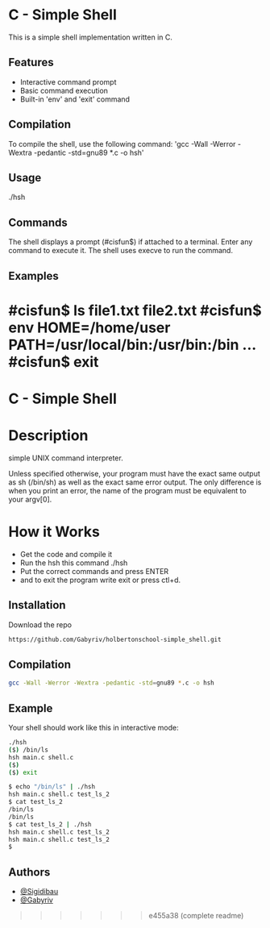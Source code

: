 
# C - Simple Shell
This is a simple shell implementation written in C.

## Features

- Interactive command prompt
- Basic command execution
- Built-in 'env' and 'exit' command

## Compilation
To compile the shell, use the following command:
'gcc -Wall -Werror -Wextra -pedantic -std=gnu89 *.c -o hsh'

## Usage
./hsh

## Commands
The shell displays a prompt (#cisfun$) if attached to a terminal.
Enter any command to execute it. The shell uses execve to run the command.

## Examples
#cisfun$ ls
file1.txt file2.txt
#cisfun$ env
HOME=/home/user
PATH=/usr/local/bin:/usr/bin:/bin
...
#cisfun$ exit
=======

# C - Simple Shell


# Description
simple UNIX command interpreter.

Unless specified otherwise, your program must have the exact same output as sh (/bin/sh) as well as the exact same error output.
The only difference is when you print an error, the name of the program must be equivalent to your argv[0].


# How it Works
- Get the code and compile it 
- Run the hsh this command ./hsh
- Put the correct commands and press ENTER
- and to exit the program write exit or press ctl+d.
 
## Installation
Download the repo

```bash
https://github.com/Gabyriv/holbertonschool-simple_shell.git
```
## Compilation
```bash
gcc -Wall -Werror -Wextra -pedantic -std=gnu89 *.c -o hsh
```
## Example
Your shell should work like this in interactive mode:

```bash
./hsh
($) /bin/ls
hsh main.c shell.c
($)
($) exit
```
```bash
$ echo "/bin/ls" | ./hsh
hsh main.c shell.c test_ls_2
$ cat test_ls_2
/bin/ls
/bin/ls
$ cat test_ls_2 | ./hsh
hsh main.c shell.c test_ls_2
hsh main.c shell.c test_ls_2
$
```
## Authors

- [@Sigidibau](https://www.github.com/sigidibau)
- [@Gabyriv](https://github.com/Gabyriv)
>>>>>>> e455a38 (complete readme)
